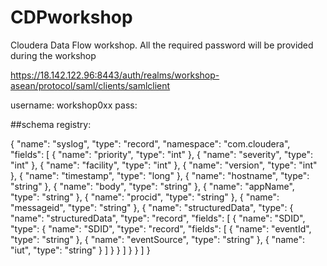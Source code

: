 # CDPworkshop
Cloudera Data Flow workshop. All the required password will be provided during the workshop


https://18.142.122.96:8443/auth/realms/workshop-asean/protocol/saml/clients/samlclient 

username: workshop0xx
pass: 


##schema registry: 

{
  "name": "syslog",
  "type": "record",
  "namespace": "com.cloudera",
  "fields": [
    {
      "name": "priority",
      "type": "int"
    },
    {
      "name": "severity",
      "type": "int"
    },
    {
      "name": "facility",
      "type": "int"
    },
    {
      "name": "version",
      "type": "int"
    },
    {
      "name": "timestamp",
      "type": "long"
    },
    {
      "name": "hostname",
      "type": "string"
    },
    {
      "name": "body",
      "type": "string"
    },
    {
      "name": "appName",
      "type": "string"
    },
    {
      "name": "procid",
      "type": "string"
    },
    {
      "name": "messageid",
      "type": "string"
    },
    {
      "name": "structuredData",
      "type": {
        "name": "structuredData",
        "type": "record",
        "fields": [
          {
            "name": "SDID",
            "type": {
              "name": "SDID",
              "type": "record",
              "fields": [
                {
                  "name": "eventId",
                  "type": "string"
                },
                {
                  "name": "eventSource",
                  "type": "string"
                },
                {
                  "name": "iut",
                  "type": "string"
                }
              ]
            }
          }
        ]
      }
    }
  ]
}
